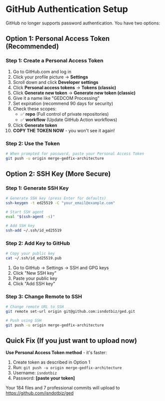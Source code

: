 # GitHub Authentication Setup

GitHub no longer supports password authentication. You have two options:

## Option 1: Personal Access Token (Recommended)

### Step 1: Create a Personal Access Token
1. Go to GitHub.com and log in
2. Click your profile picture → **Settings**
3. Scroll down and click **Developer settings**
4. Click **Personal access tokens** → **Tokens (classic)**
5. Click **Generate new token** → **Generate new token (classic)**
6. Give it a name like "GEDCOM Processing"
7. Set expiration (recommend 90 days for security)
8. Check these scopes:
   - ✅ **repo** (Full control of private repositories)
   - ✅ **workflow** (Update GitHub Action workflows)
9. Click **Generate token**
10. **COPY THE TOKEN NOW** - you won't see it again!

### Step 2: Use the Token
```bash
# When prompted for password, paste your Personal Access Token
git push -u origin merge-gedfix-architecture
```

## Option 2: SSH Key (More Secure)

### Step 1: Generate SSH Key
```bash
# Generate SSH key (press Enter for defaults)
ssh-keygen -t ed25519 -C "your_email@example.com"

# Start SSH agent
eval "$(ssh-agent -s)"

# Add SSH key
ssh-add ~/.ssh/id_ed25519
```

### Step 2: Add Key to GitHub
```bash
# Copy your public key
cat ~/.ssh/id_ed25519.pub
```

1. Go to GitHub → Settings → SSH and GPG keys
2. Click "New SSH key"
3. Paste your public key
4. Click "Add SSH key"

### Step 3: Change Remote to SSH
```bash
# Change remote URL to SSH
git remote set-url origin git@github.com:isndotbiz/ged.git

# Push using SSH
git push -u origin merge-gedfix-architecture
```

## Quick Fix (If you just want to upload now)

**Use Personal Access Token method** - it's faster:

1. Create token as described in Option 1
2. Run: `git push -u origin merge-gedfix-architecture`  
3. Username: `isndotbiz`
4. Password: **[paste your token]**

Your 184 files and 7 professional commits will upload to https://github.com/isndotbiz/ged
